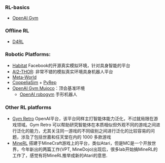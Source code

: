 ### RL-basics

* [OpenAI Gym](https://github.com/openai/gym)

### Offline RL

* [D4RL](https://sites.google.com/view/d4rl/home)

### Robotic Platforms:
- [Habitat](https://aihabitat.org/) Facebook的开源真实模拟环境，针对具身智能的平台
- [AI2-THOR](https://github.com/allenai/ai2thor): 非常不错的模拟真实环境具身机器人平台
- [Meta-World](https://github.com/rlworkgroup/metaworld)
- [CoppeliaSim](https://www.coppeliarobotics.com/) + [PyRep](https://github.com/stepjam/PyRep)
- [OpenAI Gym Mujoco](https://github.com/deepmind/mujoco)：顶会基准环境
	-  [OpenAI robogym](https://github.com/openai/robogym) 手形机器人
### Other RL platforms 
- [Gym Retro](https://github.com/openai/retro) OpenAI平台，该平台同样主打智能体能力泛化，不过就局限在游戏领域。Gym Retro 可以帮助研究智能体在本质相似但外观不同的游戏之间进行泛化的能力，尤其关注同一游戏的不同级别之间进行泛化的比较容易的问题，涉及了包括世嘉和任天堂在内的 1000 多款游戏
- [MineRL](https://minerl.readthedocs.io/en/v1.0.0/tutorials/index.html) 搭建于MineCraft游戏上的平台，类似Atari，但是MC是一个开放世界，今年新出的两篇工作(VPT, MineDojo)出现后，很多lab开始搞MineRL的工作了，感觉有将MineRL推举成新的Atari的意思.
